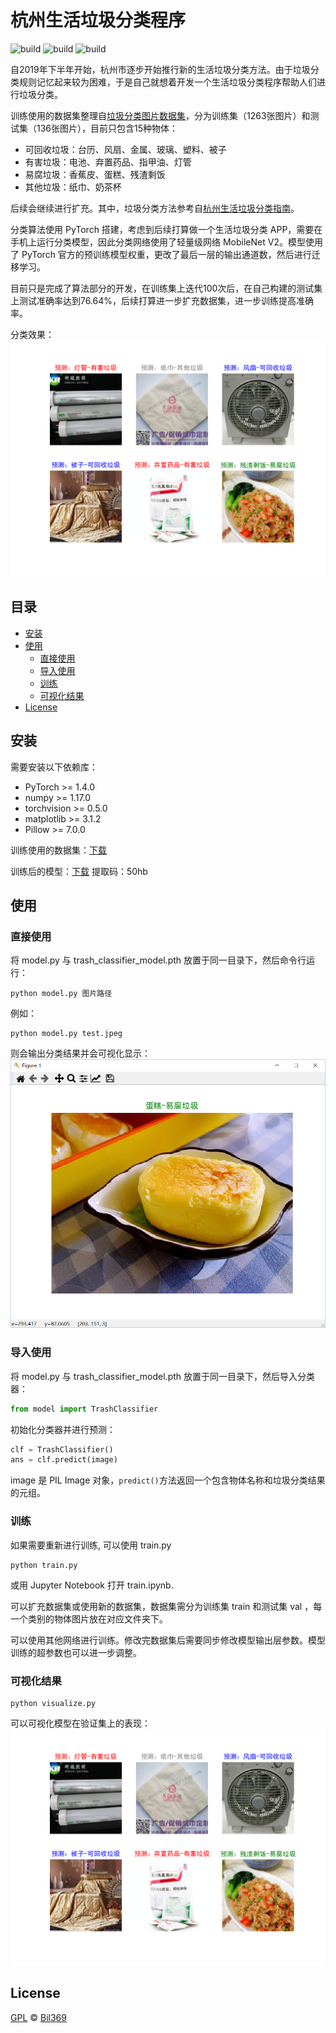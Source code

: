 # 杭州生活垃圾分类程序
![build](https://img.shields.io/badge/build-passing-success)
![build](https://img.shields.io/badge/python-v3.7-ff68b4)
![build](https://img.shields.io/badge/license-GPL-blue)

自2019年下半年开始，杭州市逐步开始推行新的生活垃圾分类方法。由于垃圾分类规则记忆起来较为困难，于是自己就想着开发一个生活垃圾分类程序帮助人们进行垃圾分类。

训练使用的数据集整理自[垃圾分类图片数据集](https://aistudio.baidu.com/aistudio/datasetdetail/27436)，分为训练集（1263张图片）和测试集（136张图片），目前只包含15种物体：
- 可回收垃圾：台历、风扇、金属、玻璃、塑料、被子
- 有害垃圾：电池、弃置药品、指甲油、灯管
- 易腐垃圾：香蕉皮、蛋糕、残渣剩饭
- 其他垃圾：纸巾、奶茶杯

后续会继续进行扩充。其中，垃圾分类方法参考自[杭州生活垃圾分类指南](https://zj.zjol.com.cn/red_boat.html?id=100699038)。

分类算法使用 PyTorch 搭建，考虑到后续打算做一个生活垃圾分类 APP，需要在手机上运行分类模型，因此分类网络使用了轻量级网络 MobileNet V2。模型使用了 PyTorch 官方的预训练模型权重，更改了最后一层的输出通道数，然后进行迁移学习。

目前只是完成了算法部分的开发，在训练集上迭代100次后，在自己构建的测试集上测试准确率达到76.64%，后续打算进一步扩充数据集，进一步训练提高准确率。

分类效果：
![分类效果](result.png)
## 目录
- [安装](#安装)
- [使用](#使用)
  - [直接使用](#直接使用)
  - [导入使用](#导入使用)
  - [训练](#训练)
  - [可视化结果](#可视化结果)
- [License](#License)
## 安装
需要安装以下依赖库：
- PyTorch >= 1.4.0
- numpy >= 1.17.0
- torchvision >= 0.5.0
- matplotlib >= 3.1.2
- Pillow >= 7.0.0

训练使用的数据集：[下载](https://aistudio.baidu.com/aistudio/datasetdetail/31264)

训练后的模型：[下载](https://pan.baidu.com/s/1vdOtAzcPQ_DSyvTaFX-zqw )  提取码：50hb 
## 使用
### 直接使用
将 model.py 与 trash_classifier_model.pth 放置于同一目录下，然后命令行运行：
```shell
python model.py 图片路径
```
例如：
```shell
python model.py test.jpeg
```
则会输出分类结果并会可视化显示：
![直接使用结果](result2.png)
### 导入使用
将 model.py 与 trash_classifier_model.pth 放置于同一目录下，然后导入分类器：
```python
from model import TrashClassifier
```
初始化分类器并进行预测：
```python
clf = TrashClassifier()
ans = clf.predict(image)
```
image 是 PIL Image 对象，`predict()`方法返回一个包含物体名称和垃圾分类结果的元组。
### 训练
如果需要重新进行训练, 可以使用 train.py
```shell
python train.py
```
或用 Jupyter Notebook 打开 train.ipynb.

可以扩充数据集或使用新的数据集，数据集需分为训练集 train 和测试集 val ，每一个类别的物体图片放在对应文件夹下。

可以使用其他网络进行训练。修改完数据集后需要同步修改模型输出层参数。模型训练的超参数也可以进一步调整。
### 可视化结果
```shell
python visualize.py
```
可以可视化模型在验证集上的表现：
![可视化结果](result.png)
## License
[GPL](https://github.com/Bil369/HangzhouTrashClassifier/blob/master/LICENSE) &copy; [Bil369](https://github.com/Bil369)